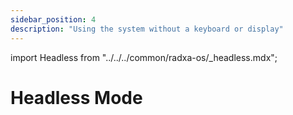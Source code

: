 ```yaml
---
sidebar_position: 4
description: "Using the system without a keyboard or display"
---
```


import Headless from "../../../common/radxa-os/\_headless.mdx";

# Headless Mode

<Headless remote_ssh="../getting-started/basic-software-conf#ssh" network="../getting-started/basic-software-conf#network-configuration"  serial="./serial" />
